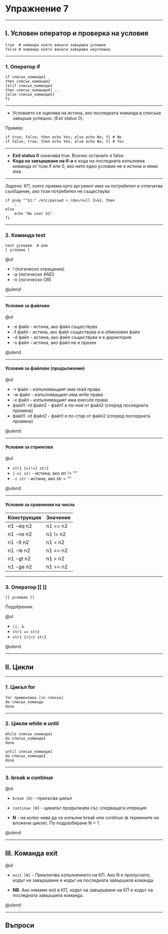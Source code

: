 # Упражнение 7

---

## I. Условен оператор и проверка на условия

    true  # команда която винаги завършва успешно  
    false # команда която винаги завършва неуспешно  

---

### 1. Оператор if

    if списък_команди1  
    then списък_команди2  
    [elif списък_команди3  
    then списък_команди4] ...  
    [else списък_команди5]  
    fi  

---

- Условието се оценява на истина, ако последната команда в списъка завърши успешно. (Exit status 0).

Пример:

    if true; false; then echo Yes; else echo No; fi # No
    if false; true; then echo Yes; else echo No; fi # Yes

---

- **Exit status 0** означава true. Всичко останало е false.  
- **Кода на завършване на if-а** е кода на последната изпълнена команда от този if или 0, ако нито едно условие не е истина и няма else. 

---

*Задача*: КП, която приема като аргумент име на потребител и отпечатва съобщение, ако този потребител не съществува

    if grep "^$1:" /etc/passwd > /dev/null 2>&1; then
        :
    else
        echo "No user $1"
    fi

---

### 2. Команда test

    test условие  # или 
    [ условие ] 

@ul

- ! (логическо отрицание)  
- -a (логическо AND)  
- -o (логическо OR) 

@ulend 

---

#### Условия за файлове

@ul

- -e файл - истина, ако файл съществува 
- -f файл - истина, ако файл съществува и е обикновен файл 
- -d файл - истина, ако файл съществува и е директория 
- -s файл - истина, ако файл не е празен 

@ulend

---

#### Условия за файлове (продължение)

@ul

- -r файл - изпълняващият има read права 
- -w файл - изпълняващият има write права 
- -x файл - изпълняващият има execute права 
- файл1 -nt файл2 - файл1 е по-нов от файл2 (според последната промяна) 
- файл1 -оt файл2 - файл1 е по-стар от файл2 (според последната промяна) 

@ulend

---

#### Условия за стрингове

@ul

- `str1 {=|!=} str2`
- `[-n] str` - истина, ако str != ""
- `-z str` - истина, ако str = ""

@ulend

---

#### Условия за сравнения на числа

| Конструкция| Значение |
|--|--|
| n1 -eq n2 | n1 == n2 |
| n1 -ne n2 | n1 != n2 |
| n1 -lt n2 | n1 < n2 |
| n1 -le n2 | n1 <= n2 |
| n1 -gt n2 | n1 > n2 |
| n1 -ge n2 | n1 >= n2 |

---

### 3. Оператор [[ ]]

    [[ условие ]]

Подобрения: 

@ul

 - `||, &`
 - `str1 == str2`
 - `str1 {<|>} str2`

@ulend

---

## II. Цикли

---

### 1. Цикъл for

    for променлива [in списък]  
    do списък_команди  
    done  

---

### 2. Цикли while и until

    while списък_команди1  
    do списък_команди2  
    done   
  
    until списък_команди1  
    do списък_команди2  
    done  

---

### 3. break и continue

@ul

- `break [N]` - прекъсва цикъл  
- `continue [N]` - цикалът продължава със следващата итерация  

- **N** - на колко нива да се изпълни break или continue (в термините на вложени цикли). По подразбиране N = 1. 

@ulend

---

## III. Команда exit

@ul

- `exit [N]` - Приключва изпълнението на КП. Ако N е пропуснато, кодът на завършване е кодът на последната завършила команда. 

- **NB.** Ако нямаме exit в КП, кодът на завършване на КП е кодът на последната завършила команда.

@ulend

---

## Въпроси
